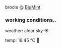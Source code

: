 brodie @ [BluMint](https://www.linkedin.com/company/blumint-io/)

<!--weather_start-->
### working conditions..

weather: clear sky ☀️

temp: 16.45 °C 👕

<!--weather_end-->
